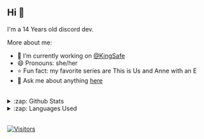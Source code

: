 ## Hi 👋

I'm a 14 Years old discord dev. 

More about me:
- :rocket: I’m currently working on [@KingSafe](https://github.com/pabloast00/kingsafe)
- 😄 Pronouns: she/her
- :star: Fun fact: my favorite series are This is Us and Anne with an E
- 💬  Ask me about anything [here](https://github.com/pabloast00/pabloast00/issues)
<br/>

<details>
  <summary>:zap: Github Stats</summary>
  <img src="https://github-readme-stats.vercel.app/api?username=Pabloast00&&show_icons=true&title_color=222222&icon_color=03A87C&text_color=333333&bg_color=ffffff">
</details>

<details>
  <summary>:zap: Languages Used</summary>
  <img src="https://github-readme-stats.vercel.app/api/top-langs/?username=Pabloast00&layout=compact&bg_color=ffffff&text_color=333333">
</details>
<br/>

[![Visitors](https://visitor-badge.glitch.me/badge?page_id=github/Pabloast00)](https://github.com/Pabloast00)

